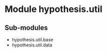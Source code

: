 Module hypothesis.util
======================

Sub-modules
-----------
* hypothesis.util.base
* hypothesis.util.data